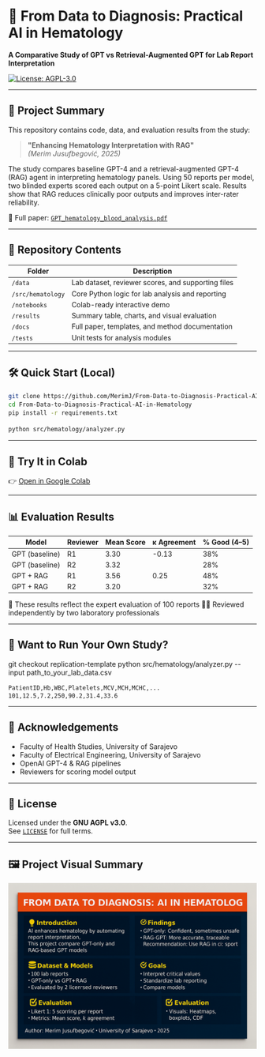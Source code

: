 # 🧬 From Data to Diagnosis: Practical AI in Hematology

**A Comparative Study of GPT vs Retrieval-Augmented GPT for Lab Report Interpretation**

[![License: AGPL-3.0](https://img.shields.io/badge/License-AGPL_v3-blue.svg)](https://www.gnu.org/licenses/agpl-3.0)

---

## 🧠 Project Summary

This repository contains code, data, and evaluation results from the study:

> **"Enhancing Hematology Interpretation with RAG"**  
> *(Merim Jusufbegović, 2025)*

The study compares baseline GPT-4 and a retrieval-augmented GPT-4 (RAG) agent in interpreting hematology panels. Using 50 reports per model, two blinded experts scored each output on a 5-point Likert scale. Results show that RAG reduces clinically poor outputs and improves inter-rater reliability.

📄 Full paper: [`GPT_hematology_blood_analysis.pdf`](./docs/GPT_hematology_blood_analysis.pdf)

---

## 📂 Repository Contents

| Folder             | Description                                         |
|--------------------|-----------------------------------------------------|
| `/data`            | Lab dataset, reviewer scores, and supporting files  |
| `/src/hematology`  | Core Python logic for lab analysis and reporting    |
| `/notebooks`       | Colab-ready interactive demo                        |
| `/results`         | Summary table, charts, and visual evaluation        |
| `/docs`            | Full paper, templates, and method documentation     |
| `/tests`           | Unit tests for analysis modules                     |

---

## 🛠️ Quick Start (Local)
```bash
git clone https://github.com/MerimJ/From-Data-to-Diagnosis-Practical-AI-in-Hematology.git
cd From-Data-to-Diagnosis-Practical-AI-in-Hematology
pip install -r requirements.txt

python src/hematology/analyzer.py
```

---

## 🚀 Try It in Colab
👉 [Open in Google Colab](https://colab.research.google.com/github/yourusername/hematology-ai/blob/main/notebooks/demo_colab.ipynb)

---

## 📊 Evaluation Results

| Model        | Reviewer | Mean Score | κ Agreement | % Good (4–5) |
|--------------|----------|------------|-------------|--------------|
| GPT (baseline) | R1      | 3.30       | -0.13       | 38%          |
| GPT (baseline) | R2      | 3.32       |             | 28%          |
| GPT + RAG     | R1      | 3.56       | 0.25        | 48%          |
| GPT + RAG     | R2      | 3.20       |             | 32%          |

🔬 These results reflect the expert evaluation of 100 reports
🧑‍⚕️ Reviewed independently by two laboratory professionals

---

## 🔁 Want to Run Your Own Study?

git checkout replication-template
python src/hematology/analyzer.py --input path_to_your_lab_data.csv

```
PatientID,Hb,WBC,Platelets,MCV,MCH,MCHC,...
101,12.5,7.2,250,90.2,31.4,33.6

```

---

## 🤝 Acknowledgements

- Faculty of Health Studies, University of Sarajevo
- Faculty of Electrical Engineering, University of Sarajevo
- OpenAI GPT-4 & RAG pipelines  
- Reviewers for scoring model output

---

## 📜 License

Licensed under the **GNU AGPL v3.0**.  
See [`LICENSE`](./LICENSE) for full terms.

---

## 🖼️ Project Visual Summary

![Project Poster](./Poster.png)
